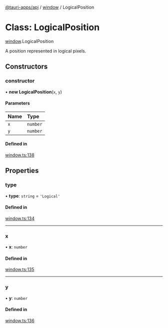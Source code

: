 [@tauri-apps/api](../index.md) / [window](../modules/window.md) / LogicalPosition

# Class: LogicalPosition

[window](../modules/window.md).LogicalPosition

A position represented in logical pixels.

## Constructors

### constructor

• **new LogicalPosition**(`x`, `y`)

#### Parameters

| Name | Type |
| :------ | :------ |
| `x` | `number` |
| `y` | `number` |

#### Defined in

[window.ts:138](https://github.com/tauri-apps/tauri/blob/52723ee8/tooling/api/src/window.ts#L138)

## Properties

### type

• **type**: `string` = `'Logical'`

#### Defined in

[window.ts:134](https://github.com/tauri-apps/tauri/blob/52723ee8/tooling/api/src/window.ts#L134)

___

### x

• **x**: `number`

#### Defined in

[window.ts:135](https://github.com/tauri-apps/tauri/blob/52723ee8/tooling/api/src/window.ts#L135)

___

### y

• **y**: `number`

#### Defined in

[window.ts:136](https://github.com/tauri-apps/tauri/blob/52723ee8/tooling/api/src/window.ts#L136)
